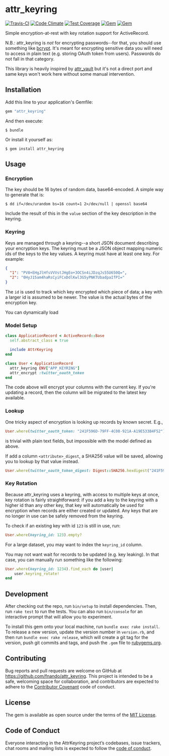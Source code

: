 # attr_keyring

[![Travis-CI](https://travis-ci.org/fnando/attr_keyring.svg)](https://travis-ci.org/fnando/attr_keyring)
[![Code Climate](https://codeclimate.com/github/fnando/attr_keyring/badges/gpa.svg)](https://codeclimate.com/github/fnando/attr_keyring)
[![Test Coverage](https://codeclimate.com/github/fnando/attr_keyring/badges/coverage.svg)](https://codeclimate.com/github/fnando/attr_keyring/coverage)
[![Gem](https://img.shields.io/gem/v/attr_keyring.svg)](https://rubygems.org/gems/attr_keyring)
[![Gem](https://img.shields.io/gem/dt/attr_keyring.svg)](https://rubygems.org/gems/attr_keyring)

Simple encryption-at-rest with key rotation support for ActiveRecord.

N.B.: attr_keyring is *not* for encrypting passwords--for that, you should use something like [bcrypt](https://github.com/codahale/bcrypt-ruby). It's meant for encrypting sensitive data you will need to access in plain text (e.g. storing OAuth token from users). Passwords do not fall in that category.

This library is heavily inspired by [attr_vault](https://github.com/uhoh-itsmaciek/attr_vault) but it's not a direct port and same keys won't work here without some manual intervention.

## Installation

Add this line to your application's Gemfile:

```ruby
gem "attr_keyring"
```

And then execute:

    $ bundle

Or install it yourself as:

    $ gem install attr_keyring

## Usage

### Encryption

The key should be 16 bytes of random data, base64-encoded. A simple way to generate that is:

```console
$ dd if=/dev/urandom bs=16 count=1 2>/dev/null | openssl base64
```

Include the result of this in the `value` section of the key description in the keyring.

### Keyring

Keys are managed through a keyring--a short JSON document describing your encryption keys. The keyring must be a JSON object mapping numeric ids of the keys to the key values. A keyring must have at least one key. For example:

```json
{
  "1": "PV8+EHgJlHfsVVVstJHgEo+3OCSn4iJDzqJs55U650Q=",
  "2": "0HyJ15am4haRsCyiFCxDdlKwl3G5yPNKTUbadpaIfPI="
}
```

The `id` is used to track which key encrypted which piece of data; a key with a larger id is assumed to be newer. The value is the actual bytes of the encryption key.

You can dynamically load

### Model Setup

```ruby
class ApplicationRecord < ActiveRecord::Base
  self.abstract_class = true

  include AttrKeyring
end

class User < ApplicationRecord
  attr_keyring ENV["APP_KEYRING"]
  attr_encrypt :twitter_oauth_token
end
```

The code above will encrypt your columns with the current key. If you're updating a record, then the column will be migrated to the latest key available.

### Lookup

One tricky aspect of encryption is looking up records by known secret. E.g.,

```ruby
User.where(twitter_oauth_token: "241F596D-79FF-4C08-921A-A19E533B4F52")
```

is trivial with plain text fields, but impossible with the model defined as above.

If add a column `<attribute>_digest`, a SHA256 value will be saved, allowing you to lookup by that value instead.

```ruby
User.where(twitter_oauth_token_digest: Digest::SHA256.hexdigest("241F596D-79FF-4C08-921A-A19E533B4F52"))
```

### Key Rotation

Because attr_keyring uses a keyring, with access to multiple keys at once, key rotation is fairly straightforward: if you add a key to the keyring with a higher id than any other key, that key will automatically be used for encryption when records are either created or updated. Any keys that are no longer in use can be safely removed from the keyring.

To check if an existing key with id `123` is still in use, run:

```ruby
User.where(keyring_id: 123).empty?
```

For a large dataset, you may want to index the `keyring_id` column.

You may not want wait for records to be updated (e.g. key leaking). In that case, you can manually run something like the following:

```ruby
User.where(keyring_id: 1234).find_each do |user|
    user.keyring_rotate!
end
```

## Development

After checking out the repo, run `bin/setup` to install dependencies. Then, run `rake test` to run the tests. You can also run `bin/console` for an interactive prompt that will allow you to experiment.

To install this gem onto your local machine, run `bundle exec rake install`. To release a new version, update the version number in `version.rb`, and then run `bundle exec rake release`, which will create a git tag for the version, push git commits and tags, and push the `.gem` file to [rubygems.org](https://rubygems.org).

## Contributing

Bug reports and pull requests are welcome on GitHub at https://github.com/fnando/attr_keyring. This project is intended to be a safe, welcoming space for collaboration, and contributors are expected to adhere to the [Contributor Covenant](http://contributor-covenant.org) code of conduct.

## License

The gem is available as open source under the terms of the [MIT License](https://opensource.org/licenses/MIT).

## Code of Conduct

Everyone interacting in the AttrKeyring project’s codebases, issue trackers, chat rooms and mailing lists is expected to follow the [code of conduct](https://github.com/fnando/attr_keyring/blob/master/CODE_OF_CONDUCT.md).
